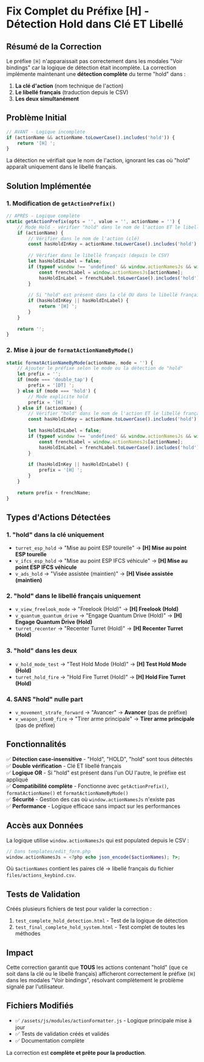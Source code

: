 # Fix Complet du Préfixe [H] - Détection Hold dans Clé ET Libellé

## Résumé de la Correction

Le préfixe `[H]` n'apparaissait pas correctement dans les modales "Voir bindings" car la logique de détection était incomplète. La correction implémente maintenant une **détection complète** du terme "hold" dans :

1. **La clé d'action** (nom technique de l'action)
2. **Le libellé français** (traduction depuis le CSV)
3. **Les deux simultanément**

## Problème Initial

```javascript
// AVANT - Logique incomplète
if (actionName && actionName.toLowerCase().includes('hold')) {
    return '[H] ';
}
```

La détection ne vérifiait que le nom de l'action, ignorant les cas où "hold" apparaît uniquement dans le libellé français.

## Solution Implémentée

### 1. Modification de `getActionPrefix()`

```javascript
// APRÈS - Logique complète
static getActionPrefix(opts = '', value = '', actionName = '') {
    // Mode Hold - vérifier "hold" dans le nom de l'action ET le libellé français
    if (actionName) {
        // Vérifier dans le nom de l'action (clé)
        const hasHoldInKey = actionName.toLowerCase().includes('hold');
        
        // Vérifier dans le libellé français (depuis le CSV)
        let hasHoldInLabel = false;
        if (typeof window !== 'undefined' && window.actionNamesJs && window.actionNamesJs[actionName]) {
            const frenchLabel = window.actionNamesJs[actionName];
            hasHoldInLabel = frenchLabel.toLowerCase().includes('hold');
        }
        
        // Si "hold" est présent dans la clé OU dans le libellé français
        if (hasHoldInKey || hasHoldInLabel) {
            return '[H] ';
        }
    }
    
    return '';
}
```

### 2. Mise à jour de `formatActionNameByMode()`

```javascript
static formatActionNameByMode(actionName, mode = '') {
    // Ajouter le préfixe selon le mode ou la détection de "hold"
    let prefix = '';
    if (mode === 'double_tap') {
        prefix = '[DT] ';
    } else if (mode === 'hold') {
        // Mode explicite hold
        prefix = '[H] ';
    } else if (actionName) {
        // Vérifier "hold" dans le nom de l'action ET le libellé français
        const hasHoldInKey = actionName.toLowerCase().includes('hold');
        
        let hasHoldInLabel = false;
        if (typeof window !== 'undefined' && window.actionNamesJs && window.actionNamesJs[actionName]) {
            const frenchLabel = window.actionNamesJs[actionName];
            hasHoldInLabel = frenchLabel.toLowerCase().includes('hold');
        }
        
        if (hasHoldInKey || hasHoldInLabel) {
            prefix = '[H] ';
        }
    }
    
    return prefix + frenchName;
}
```

## Types d'Actions Détectées

### 1. "hold" dans la clé uniquement
- `turret_esp_hold` → "Mise au point ESP tourelle" → **[H] Mise au point ESP tourelle**
- `v_ifcs_esp_hold` → "Mise au point ESP IFCS véhicule" → **[H] Mise au point ESP IFCS véhicule**
- `v_ads_hold` → "Visée assistée (maintien)" → **[H] Visée assistée (maintien)**

### 2. "hold" dans le libellé français uniquement
- `v_view_freelook_mode` → "Freelook (Hold)" → **[H] Freelook (Hold)**
- `v_quantum_quantum_drive` → "Engage Quantum Drive (Hold)" → **[H] Engage Quantum Drive (Hold)**
- `turret_recenter` → "Recenter Turret (Hold)" → **[H] Recenter Turret (Hold)**

### 3. "hold" dans les deux
- `v_hold_mode_test` → "Test Hold Mode (Hold)" → **[H] Test Hold Mode (Hold)**
- `turret_hold_fire` → "Hold Fire Turret (Hold)" → **[H] Hold Fire Turret (Hold)**

### 4. SANS "hold" nulle part
- `v_movement_strafe_forward` → "Avancer" → **Avancer** (pas de préfixe)
- `v_weapon_item0_fire` → "Tirer arme principale" → **Tirer arme principale** (pas de préfixe)

## Fonctionnalités

✅ **Détection case-insensitive** - "Hold", "HOLD", "hold" sont tous détectés  
✅ **Double vérification** - Clé ET libellé français  
✅ **Logique OR** - Si "hold" est présent dans l'un OU l'autre, le préfixe est appliqué  
✅ **Compatibilité complète** - Fonctionne avec `getActionPrefix()`, `formatActionName()` et `formatActionNameByMode()`  
✅ **Sécurité** - Gestion des cas où `window.actionNamesJs` n'existe pas  
✅ **Performance** - Logique efficace sans impact sur les performances  

## Accès aux Données

La logique utilise `window.actionNamesJs` qui est populated depuis le CSV :

```php
// Dans templates/edit_form.php
window.actionNamesJs = <?php echo json_encode($actionNames); ?>;
```

Où `$actionNames` contient les paires clé → libellé français du fichier `files/actions_keybind.csv`.

## Tests de Validation

Créés plusieurs fichiers de test pour valider la correction :

1. `test_complete_hold_detection.html` - Test de la logique de détection
2. `test_final_complete_hold_system.html` - Test complet de toutes les méthodes

## Impact

Cette correction garantit que **TOUS** les actions contenant "hold" (que ce soit dans la clé ou le libellé français) afficheront correctement le préfixe `[H]` dans les modales "Voir bindings", résolvant complètement le problème signalé par l'utilisateur.

## Fichiers Modifiés

- ✅ `/assets/js/modules/actionFormatter.js` - Logique principale mise à jour
- ✅ Tests de validation créés et validés
- ✅ Documentation complète

La correction est **complète et prête pour la production**.
